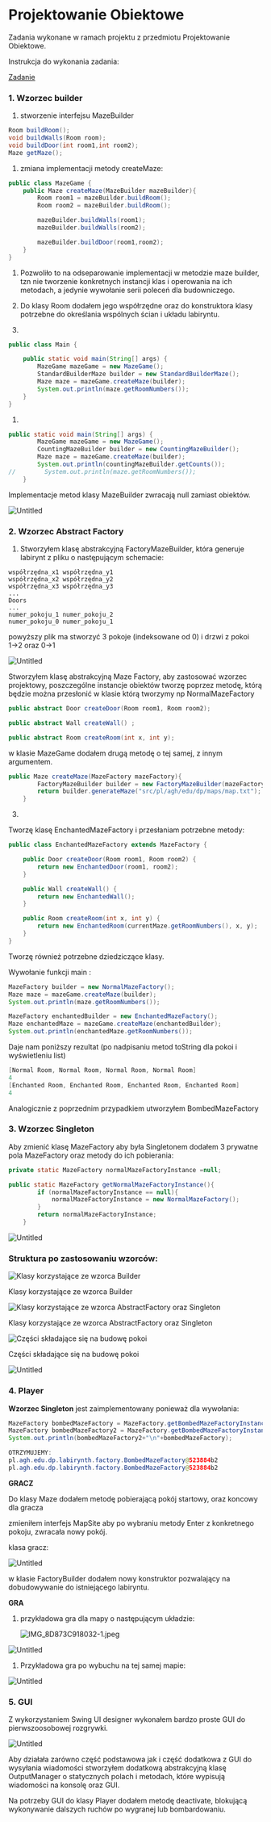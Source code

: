 # Projektowanie Obiektowe

Zadania wykonane w ramach projektu z przedmiotu Projektowanie Obiektowe.

Instrukcja do wykonania zadania:

[Zadanie](Projektowanie%20Obiektowe%209e00e48c927443c088d33be75a2eb384/Zadanie%20ceeb866d4c3b4156a73cb32eec180c60.md)

### 1. Wzorzec builder

1. stworzenie interfejsu MazeBuilder

```java
Room buildRoom();
void buildWalls(Room room);
void buildDoor(int room1,int room2);
Maze getMaze();
```

1. zmiana implementacji metody createMaze:

```java
public class MazeGame {
    public Maze createMaze(MazeBuilder mazeBuilder){
        Room room1 = mazeBuilder.buildRoom();
        Room room2 = mazeBuilder.buildRoom();

        mazeBuilder.buildWalls(room1);
        mazeBuilder.buildWalls(room2);

        mazeBuilder.buildDoor(room1,room2);
	}
}
```

1. Pozwoliło to na odseparowanie implementacji w metodzie maze builder, tzn nie tworzenie konkretnych instancji klas i operowania na ich metodach, a jedynie wywołanie serii poleceń dla budowniczego.
2. Do klasy Room dodałem jego współrzędne oraz do konstruktora klasy potrzebne do określania wspólnych ścian i układu labiryntu.

5.

```java
public class Main {

    public static void main(String[] args) {
        MazeGame mazeGame = new MazeGame();
        StandardBuilderMaze builder = new StandardBuilderMaze();
        Maze maze = mazeGame.createMaze(builder);
        System.out.println(maze.getRoomNumbers());
    }
}
```

1. 

```java
public static void main(String[] args) {
        MazeGame mazeGame = new MazeGame();
        CountingMazeBuilder builder = new CountingMazeBuilder();
        Maze maze = mazeGame.createMaze(builder);
        System.out.println(countingMazeBuilder.getCounts());
//        System.out.println(maze.getRoomNumbers());
    }
```

Implementacje metod klasy MazeBuilder zwracają null zamiast obiektów.

![Untitled](Projektowanie%20Obiektowe%209e00e48c927443c088d33be75a2eb384/Untitled.png)

### 2. Wzorzec Abstract Factory

1. Stworzyłem klasę abstrakcyjną FactoryMazeBuilder, która generuje labirynt z pliku o następującym schemacie:

```
współrzędna_x1 współrzędna_y1
współrzędna_x2 współrzędna_y2
współrzędna_x3 współrzędna_y3
...
Doors
...
numer_pokoju_1 numer_pokoju_2
numer_pokoju_0 numer_pokoju_1

```

powyższy plik ma stworzyć 3 pokoje (indeksowane od 0) i drzwi z pokoi 1→2 oraz 0→1

![Untitled](Projektowanie%20Obiektowe%209e00e48c927443c088d33be75a2eb384/Untitled%201.png)

Stworzyłem klasę abstrakcyjną Maze Factory, aby zastosować wzorzec projektowy, poszczególne instancje obiektów tworzę poprzez metodę, którą będzie można przesłonić w klasie którą tworzymy np NormalMazeFactory

```java
public abstract Door createDoor(Room room1, Room room2);

public abstract Wall createWall() ;

public abstract Room createRoom(int x, int y);
```

w klasie MazeGame dodałem drugą metodę o tej samej, z innym argumentem.

```java
public Maze createMaze(MazeFactory mazeFactory){
        FactoryMazeBuilder builder = new FactoryMazeBuilder(mazeFactory);
        return builder.generateMaze("src/pl/agh/edu/dp/maps/map.txt");
    }
```

3.

Tworzę klasę EnchantedMazeFactory i przesłaniam potrzebne metody:

```java
public class EnchantedMazeFactory extends MazeFactory {

    public Door createDoor(Room room1, Room room2) {
        return new EnchantedDoor(room1, room2);
    }

    public Wall createWall() {
        return new EnchantedWall();
    }

    public Room createRoom(int x, int y) {
        return new EnchantedRoom(currentMaze.getRoomNumbers(), x, y);
    }
}
```

Tworzę również potrzebne dziedziczące klasy.

Wywołanie funkcji main :

```java
MazeFactory builder = new NormalMazeFactory();
Maze maze = mazeGame.createMaze(builder);
System.out.println(maze.getRoomNumbers());

MazeFactory enchantedBuilder = new EnchantedMazeFactory();
Maze enchantedMaze = mazeGame.createMaze(enchantedBuilder);
System.out.println(enchantedMaze.getRoomNumbers());
```

Daje nam poniższy rezultat (po nadpisaniu metod toString dla pokoi i wyświetleniu list)

```java
[Normal Room, Normal Room, Normal Room, Normal Room]
4
[Enchanted Room, Enchanted Room, Enchanted Room, Enchanted Room]
4
```

Analogicznie z poprzednim przypadkiem utworzyłem BombedMazeFactory

### 3. Wzorzec Singleton

Aby zmienić klasę MazeFactory aby była Singletonem dodałem 3 prywatne pola MazeFactory oraz metody do ich pobierania:

```java
private static MazeFactory normalMazeFactoryInstance =null;

public static MazeFactory getNormalMazeFactoryInstance(){
        if (normalMazeFactoryInstance == null){
            normalMazeFactoryInstance = new NormalMazeFactory();
        }
        return normalMazeFactoryInstance;
    }
```

![Untitled](Projektowanie%20Obiektowe%209e00e48c927443c088d33be75a2eb384/Untitled%202.png)

### Struktura po zastosowaniu wzorców:

![Klasy korzystające ze wzorca Builder](Projektowanie%20Obiektowe%209e00e48c927443c088d33be75a2eb384/Untitled%203.png)

Klasy korzystające ze wzorca Builder

![Klasy korzystające ze wzorca AbstractFactory oraz Singleton](Projektowanie%20Obiektowe%209e00e48c927443c088d33be75a2eb384/Untitled%204.png)

Klasy korzystające ze wzorca AbstractFactory oraz Singleton

![Części składające się na budowę pokoi](Projektowanie%20Obiektowe%209e00e48c927443c088d33be75a2eb384/Untitled%205.png)

Części składające się na budowę pokoi

![Untitled](Projektowanie%20Obiektowe%209e00e48c927443c088d33be75a2eb384/Untitled%206.png)

### 4. Player

**Wzorzec Singleton** jest zaimplementowany ponieważ dla wywołania:

```java
MazeFactory bombedMazeFactory = MazeFactory.getBombedMazeFactoryInstance();
MazeFactory bombedMazeFactory2 = MazeFactory.getBombedMazeFactoryInstance();
System.out.println(bombedMazeFactory2+"\n"+bombedMazeFactory);

OTRZYMUJEMY:
pl.agh.edu.dp.labirynth.factory.BombedMazeFactory@523884b2
pl.agh.edu.dp.labirynth.factory.BombedMazeFactory@523884b2
```

**GRACZ**

Do klasy Maze dodałem metodę pobierającą pokój startowy, oraz koncowy dla gracza

zmieniłem interfejs MapSite aby po wybraniu metody Enter z konkretnego pokoju, zwracała nowy pokój.

klasa gracz:

![Untitled](Projektowanie%20Obiektowe%209e00e48c927443c088d33be75a2eb384/Untitled%207.png)

w klasie FactoryBuilder dodałem nowy konstruktor pozwalający na dobudowywanie do istniejącego labiryntu. 

**GRA**

1. przykładowa gra dla mapy o następującym układzie:
    
    ![IMG_8D873C918032-1.jpeg](Projektowanie%20Obiektowe%209e00e48c927443c088d33be75a2eb384/IMG_8D873C918032-1.jpeg)
    

![Untitled](Projektowanie%20Obiektowe%209e00e48c927443c088d33be75a2eb384/Untitled%208.png)

1. Przykładowa gra po wybuchu na tej samej mapie:

![Untitled](Projektowanie%20Obiektowe%209e00e48c927443c088d33be75a2eb384/Untitled%209.png)

### 5. GUI

Z wykorzystaniem Swing UI designer wykonałem bardzo proste GUI do pierwszoosobowej rozgrywki.

![Untitled](Projektowanie%20Obiektowe%209e00e48c927443c088d33be75a2eb384/Untitled%2010.png)

Aby działała zarówno część podstawowa jak i część dodatkowa z GUI do wysyłania wiadomości stworzyłem dodatkową abstrakcyjną klasę OutputManager o statycznych polach i metodach, które wypisują wiadomości na konsolę oraz GUI.

 Na potrzeby GUI do klasy Player dodałem metodę deactivate, blokującą wykonywanie dalszych ruchów po wygranej lub bombardowaniu.